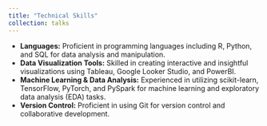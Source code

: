 ```yaml
---
title: "Technical Skills"
collection: talks
---
```



- **Languages:** Proficient in programming languages including R, Python, and SQL for data analysis and manipulation.
- **Data Visualization Tools:** Skilled in creating interactive and insightful visualizations using Tableau, Google Looker Studio, and PowerBI.
- **Machine Learning & Data Analysis:** Experienced in utilizing scikit-learn, TensorFlow, PyTorch, and PySpark for machine learning and exploratory data analysis (EDA) tasks.
- **Version Control:** Proficient in using Git for version control and collaborative development.

